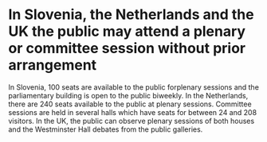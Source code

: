 # In Slovenia, the Netherlands and the UK the public may attend a plenary or committee session without prior arrangement

In Slovenia, 100 seats are available to the public forplenary sessions and the parliamentary building is open to the public biweekly. In the Netherlands, there are 240 seats available to the public at plenary sessions. Committee sessions are held in several halls which have seats for between 24 and 208 visitors. In the UK, the public can observe plenary sessions of both houses and the Westminster Hall debates from the public galleries.
